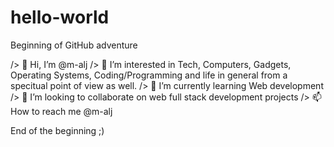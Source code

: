 # hello-world
Beginning of GitHub adventure

/> 👋 Hi, I’m @m-alj
/> 👀 I’m interested in Tech, Computers, Gadgets, Operating Systems, Coding/Programming and life in general from a specitual point of view as well.
/> 🌱 I’m currently learning Web development
/> 💞️ I’m looking to collaborate on web full stack development projects
/> 📫 How to reach me @m-alj

End of the beginning ;)
